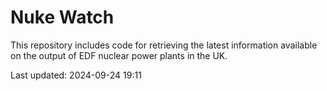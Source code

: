 # Nuke Watch

This repository includes code for retrieving the latest information available on the output of EDF nuclear power plants in the UK.

Last updated: 2024-09-24 19:11